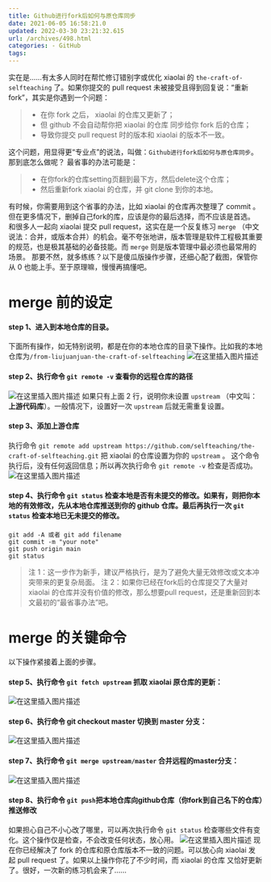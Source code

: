 ```yaml
---
title: Github进行fork后如何与原仓库同步
date: 2021-06-05 16:58:21.0
updated: 2022-03-30 23:21:32.615
url: /archives/498.html
categories: - GitHub
tags: 
---
```




实在是……有太多人同时在帮忙修订错别字或优化 xiaolai 的 `the-craft-of-selfteaching` 了。如果你提交的 pull request 未被接受且得到回复说：“重新fork”，其实是你遇到一个问题：

> *   在你 fork 之后， xiaolai 的仓库又更新了；
> *   但 github 不会自动帮你把 xiaolai 的仓库 同步给你 fork 后的仓库；
> *   导致你提交 pull request 时的版本和 xiaolai 的版本不一致。

这个问题，用显得更“专业点”的说法，叫做：`Github进行fork后如何与原仓库同步`。那到底怎么做呢？ 最省事的办法可能是：

> *   在你fork的仓库setting页翻到最下方，然后delete这个仓库；
> *   然后重新fork xiaolai 的仓库，并 git clone 到你的本地。

有时候，你需要用到这个省事的办法，比如 xiaolai 的仓库再次整理了 commit 。但在更多情况下，删掉自己fork的库，应该是你的最后选择，而不应该是首选。 和很多人一起向 xiaolai 提交 pull request，这实在是一个反复练习 `merge` （中文说法：合并，或版本合并）的机会。毫不夸张地讲，版本管理是软件工程极其重要的规范，也是极其基础的必备技能。而 `merge` 则是版本管理中最必须也最常用的场景。 那要不然，就多练练？以下是傻瓜版操作步骤，还细心配了截图，保管你从 0 也能上手。至于原理嘛，慢慢再搞懂吧。

# merge 前的设定

#### step 1、进入到本地仓库的目录。

下面所有操作，如无特别说明，都是在你的本地仓库的目录下操作。比如我的本地仓库为`/from-liujuanjuan-the-craft-of-selfteaching` ![在这里插入图片描述](https://img-blog.csdnimg.cn/2021060514052567.png)

#### step 2、执行命令 `git remote -v` 查看你的远程仓库的路径

![在这里插入图片描述](https://img-blog.csdnimg.cn/2021060514415593.png) 如果只有上面 2 行，说明你未设置 `upstream` （中文叫：**上游代码库**）。一般情况下，设置好一次 `upstream` 后就无需重复设置。

#### step 3、添加上游仓库

执行命令 `git remote add upstream https://github.com/selfteaching/the-craft-of-selfteaching.git` 把 xiaolai 的仓库设置为你的 `upstream` 。 这个命令执行后，没有任何返回信息；所以再次执行命令 `git remote -v` 检查是否成功。 ![在这里插入图片描述](https://img-blog.csdnimg.cn/20210605144507702.png)

#### step 4、执行命令 `git status` 检查本地是否有未提交的修改。如果有，则把你本地的有效修改，先从本地仓库推送到你的 github 仓库。最后再执行一次 `git status` 检查本地已无未提交的修改。

```
git add -A 或者 git add filename
git commit -m "your note"
git push origin main
git status
```

> 注 1：这一步作为新手，建议严格执行，是为了避免大量无效修改或文本冲突带来的更复杂局面。 注 2：如果你已经在fork后的仓库提交了大量对 xiaolai 的仓库并没有价值的修改，那么想要pull request，还是重新回到本文最初的“最省事办法”吧。

# merge 的关键命令

以下操作紧接着上面的步骤。

#### step 5、执行命令 `git fetch upstream` 抓取 xiaolai 原仓库的更新：

![在这里插入图片描述](https://img-blog.csdnimg.cn/20210605152423444.png)

#### step 6、执行命令 git checkout master 切换到 master 分支：

![在这里插入图片描述](https://img-blog.csdnimg.cn/20210605155030370.png)

#### step 7、执行命令 `git merge upstream/master` 合并远程的master分支：

![在这里插入图片描述](https://img-blog.csdnimg.cn/20210605165057421.png?x-oss-process=image/watermark,type_ZmFuZ3poZW5naGVpdGk,shadow_10,text_aHR0cHM6Ly9ibG9nLmNzZG4ubmV0L3FxXzMzMjU0NzY2,size_16,color_FFFFFF,t_70)

#### step 8、执行命令 `git push`把本地仓库向github仓库（你fork到自己名下的仓库）推送修改

如果担心自己不小心改了哪里，可以再次执行命令 `git status` 检查哪些文件有变化。这个操作仅是检查，不会改变任何状态，放心用。 ![在这里插入图片描述](https://img-blog.csdnimg.cn/20210605165444624.png) 现在你已经解决了 fork 的仓库和原仓库版本不一致的问题。可以放心向 xiaolai 发起 pull request 了。如果以上操作你花了不少时间，而 xiaolai 的仓库 又恰好更新了。很好，一次新的练习机会来了……